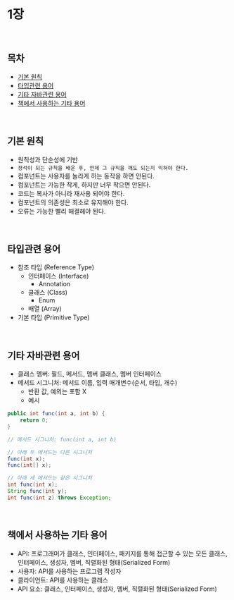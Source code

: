 # 1장

<br>

## 목차

* [기본 원칙](#기본원칙)
* [타입관련 용어](#타입관련용어)
* [기타 자바관련 용어](#기타자바관련용어)
* [책에서 사용하는 기타 용어](#책에서사용하는기타용어)

<br>

## 기본 원칙

* 원칙성과 단순성에 기반
* `정석이 되는 규칙을 배운 후, 언제 그 규칙을 깨도 되는지 익혀야 한다.`
* 컴포넌트는 사용자를 놀라게 하는 동작을 하면 안된다.
* 컴포넌트는 가능한 작게, 하지만 너무 작으면 안된다.
* 코드는 복사가 아니라 재사용 되어야 한다.
* 컴포넌트의 의존성은 최소로 유지해야 한다.
* 오류는 가능한 빨리 해결해야 된다.

<br>

## 타입관련 용어

* 참조 타입 (Reference Type)
  * 인터페이스 (Interface)
    * Annotation
  * 클래스 (Class)
    * Enum
  * 배열 (Array)
* 기본 타입 (Primitive Type)

<br>

## 기타 자바관련 용어

* 클래스 멤버: 필드, 메서드, 멤버 클래스, 멤버 인터페이스
* 메서드 시그니처: 메서드 이름, 입력 매개변수(순서, 타입, 개수)
  * 반환 값, 예외는 포함 X
  * 예시

```java
public int func(int a, int b) {
    return 0;
}

// 메서드 시그니처: func(int a, int b)
```

```java
// 아래 두 메서드는 다른 시그니처 
func(int x);
func(int[] x);
```

```java
// 아래 세 메서드는 같은 시그니처 
int func(int x);
String func(int y);
int func(int z) throws Exception;
```

<br>

## 책에서 사용하는 기타 용어

* API: 프로그래머가 클래스, 인터페이스, 패키지를 통해 접근할 수 있는 모든 클래스, 인터페이스, 생성자, 멤버, 직렬화된 형태(Serialized Form)
* 사용자: API를 사용하는 프로그램 작성자
* 클라이언트: API를 사용하는 클래스
* API 요소: 클래스, 인터페이스, 생성자, 멤버, 직렬화된 형태(Serialized Form)